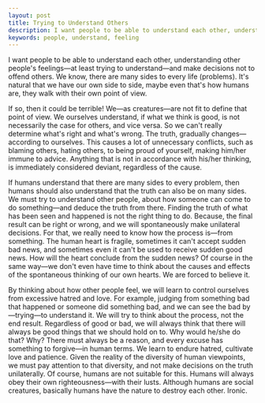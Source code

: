 ```yaml
---
layout: post
title: Trying to Understand Others
description: I want people to be able to understand each other, understanding other people's feelings—at least trying to understand—and make decisions not to offend others
keywords: people, understand, feeling
---
```


I want people to be able to understand each other, understanding other people's 
feelings—at least trying to understand—and make decisions not to offend others. 
We know, there are many sides to every life (problems). It's natural that we 
have our own side to side, maybe even that's how humans are, they walk with 
their own point of view.

If so, then it could be terrible! We—as creatures—are not fit to define that 
point of view. We ourselves understand, if what we think is good, is not 
necessarily the case for others, and vice versa. So we can't really determine 
what's right and what's wrong. The truth, gradually changes—according to ourselves. 
This causes a lot of unnecessary conflicts, such as blaming others, hating others, 
to being proud of yourself, making him/her immune to advice. Anything that is not in 
accordance with his/her thinking, is immediately considered deviant, 
regardless of the cause.

If humans understand that there are many sides to every problem, then humans 
should also understand that the truth can also be on many sides. We must try 
to understand other people, about how someone can come to do something—and 
deduce the truth from there. Finding the truth of what has been seen and happened 
is not the right thing to do. Because, the final result can be right or wrong, and 
we will spontaneously make unilateral decisions. For that, we really need to 
know how the process is—from something. The human heart is fragile, sometimes 
it can't accept sudden bad news, and sometimes even it can't be used to receive 
sudden good news. How will the heart conclude from the sudden news? Of course in 
the same way—we don't even have time to think about the causes and effects of 
the spontaneous thinking of our own hearts. We are forced to believe it.

By thinking about how other people feel, we will learn to control ourselves 
from excessive hatred and love. For example, judging from something bad that 
happened or someone did something bad, and we can see the bad 
by—trying—to understand it. We will try to think about the 
process, not the end result. Regardless of good or bad, we will always 
think that there will always be good things that we should hold on to. 
Why would he/she do that? Why? There must always be a reason, and every excuse 
has something to forgive—in human terms. We learn to endure hatred, 
cultivate love and patience. Given the reality of the diversity of human 
viewpoints, we must pay attention to that diversity, and not make decisions 
on the truth unilaterally. Of course, humans are not suitable for this. Humans 
will always obey their own righteousness—with their lusts. Although humans 
are social creatures, basically humans have the nature to destroy each other. 
Ironic.